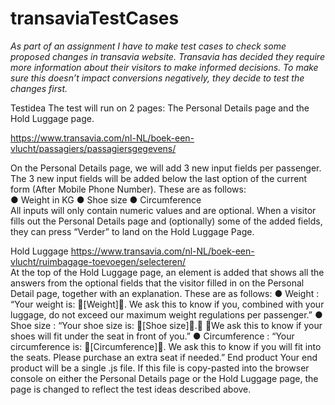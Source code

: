 # transaviaTestCases

*As part of an assignment I have to make test cases to check some proposed changes in transavia website. 
Transavia has decided they require more information about their visitors to make informed decisions.
To make sure this doesn’t impact conversions negatively, they decide to test the changes first.*

Testidea 
The test will run on 2 pages: The Personal Details page and the Hold Luggage page.

https://www.transavia.com/nl-NL/boek-een-vlucht/passagiers/passagiersgegevens/

On the Personal Details page, we will add 3 new input fields per passenger. The 3 new input fields will be added below the last option
of the current form (After Mobile Phone Number). 
These are as follows:  
● Weight in KG 
● Shoe size 
● Circumference  
All inputs will only contain numeric values and are optional.  When a visitor fills out the Personal Details page and (optionally) 
some of the added fields, they can press “Verder” to land on the Hold Luggage Page.

Hold Luggage
https://www.transavia.com/nl-NL/boek-een-vlucht/ruimbagage-toevoegen/selecteren/   
At the top of the Hold Luggage page, an element is added that shows all the answers from the optional fields that the visitor filled in
on the Personal Detail page, together with an explanation.
These are as follows: 
● Weight : “Your weight is: [Weight]. We ask this to know if you, combined with your luggage, do not exceed our maximum weight 
regulations per passenger.” 
● Shoe size : “Your shoe size is: [Shoe size]. We ask this to know if your shoes will fit under the seat in front of you.” 
● Circumference : “Your circumference is: [Circumference]. We ask this to know if you will fit into the seats. Please purchase 
an extra seat if needed.”
End product
Your end product will be a single .js file. If this file is copy-pasted into the browser console on either the Personal Details page
or the Hold Luggage page, the page is changed to reflect the test ideas described above.

